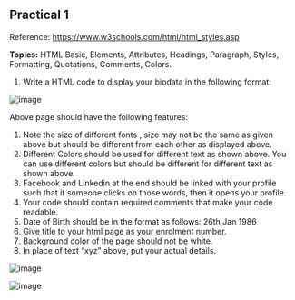 ## Practical 1


Reference: https://www.w3schools.com/html/html_styles.asp


**Topics:** HTML Basic, Elements, Attributes, Headings, Paragraph, Styles, Formatting,
Quotations, Comments, Colors.
1. Write a HTML code to display your biodata in the following format:

![image](https://github.com/vansh-seth/Web-tech-lab/assets/111755254/904ebbdf-07b6-4b68-ac91-5c059fb78d89)


Above page should have the following features:
1. Note the size of different fonts , size may not be the same as given above but
should be different from each other as displayed above.
2. Different Colors should be used for different text as shown above. You can
use different colors but should be different for different text as shown above.
3. Facebook and Linkedin at the end should be linked with your profile such that
if someone clicks on those words, then it opens your profile.
4. Your code should contain required comments that make your code readable.
5. Date of Birth should be in the format as follows: 26th Jan 1986
6. Give title to your html page as your enrolment number.
7. Background color of the page should not be white.
8. In place of text “xyz” above, put your actual details.




![image](https://github.com/vansh-seth/Web-tech-lab/assets/111755254/98c759dc-4d31-41cb-b72c-7c885ddef7b5)

![image](https://github.com/vansh-seth/Web-tech-lab/assets/111755254/7bf56dae-bf72-4e9a-8475-932067a73d90)

